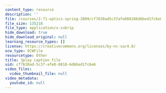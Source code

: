 ```yaml
---
content_type: resource
description: ''
file: /courses/2-71-optics-spring-2009/cf7630ad5c37afe088186d6bed1fc6e6_8WXUYdXNFy8.srt
file_size: 135218
file_type: application/x-subrip
hide_download: true
hide_download_original: null
learning_resource_types: []
license: https://creativecommons.org/licenses/by-nc-sa/4.0/
ocw_type: OCWFile
resourcetype: Other
title: 3play caption file
uid: cf7630ad-5c37-afe0-8818-6d6bed1fc6e6
video_files:
  video_thumbnail_file: null
video_metadata:
  youtube_id: null
---
```

